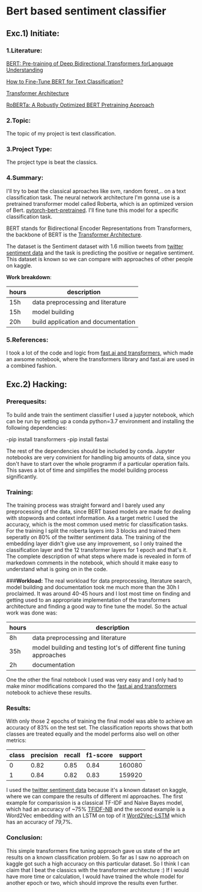 # **Bert based sentiment classifier**

## **Exc.1) Initiate**:

### **1.Literature**:

[BERT: Pre-training of Deep Bidirectional Transformers forLanguage Understanding](https://arxiv.org/pdf/1810.04805.pdf%E3%80%91)

[How to Fine-Tune BERT for Text Classification?](https://arxiv.org/pdf/1905.05583.pdf)

[Transformer Architecture](https://arxiv.org/pdf/1706.03762.pdf)

[RoBERTa: A Robustly Optimized BERT Pretraining Approach](https://arxiv.org/pdf/1907.11692.pdf)

### **2.Topic**: 
The topic of my project is text classification.


### **3.Project Type**:
The project type is beat the classics.


### **4.Summary**:
I'll try to beat the classical aproaches like svm, random forest,.. on a text classification task. The neural network architecture I'm gonna use is a pretrained transformer model called Roberta, which is an optimized version of Bert. [pytorch-bert-pretrained](https://pypi.org/project/pytorch-pretrained-bert/).
I'll fine tune this model for a specific classification task.

BERT stands for Bidirectional Encoder Representations from Transformers, the backbone of BERT is the [Transformer Architecture](https://arxiv.org/pdf/1706.03762.pdf).

The dataset is the Sentiment dataset with 1.6 million tweets from [twitter sentiment data](https://www.kaggle.com/kazanova/sentiment140) and the task is predicting the positive or negative sentiment.
This dataset is known so we can compare with approaches of other people on kaggle.


**Work breakdown**:

| hours | description |
| --- | ----------- |
| 15h | data preprocessing and literature |
| 15h | model building |
| 20h | build application and documentation |

### **5.References**:
I took a lot of the code and logic from [fast.ai and transformers](https://www.kaggle.com/maroberti/fastai-with-transformers-bert-roberta), which made an awsome notebook, where the transformers library and fast.ai are used in a combined fashion.


## **Exc.2) Hacking**:

### **Prerequesits:**
To build ande train the sentiment classifier I used a jupyter notebook, which can be run by setting up a conda python=3.7 environment and installing the following dependencies:

-pip install transformers
-pip install fastai

The rest of the dependencies should be included by conda.
Jupyter notebooks are very convinient for handling big amounts of data, since you don't have to start over the whole programm if a particular operation fails. This saves a lot of time and simplifies the model building process significantly.

### **Training:**
The training process was straight forward and I barely used any preprocessing of the data, since BERT based models are made for dealing with stopwords and context information. As a target metric I used the accuracy, which is the most common used metric for classification tasks.
For the training I split the roberta layers into 3 blocks and trained them seperatly on 80% of the twitter sentiment data.
The training of the embedding layer didn't give use any improvement, so I only trained the classification layer and the 12 transformer layers for 1 epoch and that's it.
The complete description of what steps where made is revealed in form of markedown comments in the notebook, which should it make easy to understand what is going on in the code.

###**Workload:**
The real workload for data preprocessing, literature search, model building and documentation took me much more than the 30h I proclaimed. It was around 40-45 hours and I lost most time on finding and getting used to an appropriate implementation of the transformers architecture and finding a good way to fine tune the model.
So the actual work was done was:

| hours | description |
| --- | ----------- |
| 8h | data preprocessing and literature |
| 35h | model building and testing lot's of different fine tuning approaches |
| 2h | documentation |

One the other the final notebook I used was very easy and I only had to make minor modifications compared tho the 
[fast.ai and transformers](https://www.kaggle.com/maroberti/fastai-with-transformers-bert-roberta) notebook to achieve these results.

### **Results:**
With only those 2 epochs of training the final model was able to achieve an accuracy of 83% on the test set.
The classification reports shows that both classes are treated equally and the model performs also well on other metrics:

|  class | precision  |  recall |  f1-score |  support |
|--------|------------|---------|-----------|----------|
|   0    |    0.82    |  0.85   |   0.84    |  160080  |
|   1    |    0.84    |  0.82   |   0.83    |  159920  |

I used the [twitter sentiment data](https://www.kaggle.com/kazanova/sentiment140) because it's a known dataset on kaggle, where we can compare the results of different ml approaches.
The first example for comparission is a classical  TF-IDF and Naive Bayes model, which had an accuracy of ~75% [TFIDF-NB](https://www.kaggle.com/harivikneshs/simple-sentiment-analysis-using-nb-and-tfidf) and the second example is a Word2Vec embedding with an LSTM on top of it [Word2Vec-LSTM](https://www.kaggle.com/prashant268/sentiment-analysis-lstm) which has an accuracy of 79,7%.

### **Conclusion**:
This simple transformers fine tuning approach gave us state of the art results on a known classification problem. So far as I saw no approach on kaggle got such a high accuracy on this particular dataset. So I think I can claim that I beat the classics with the transformer architecture :)
If I would have more time or calculation, I would have trained the whole model for another epoch or two, which should improve the results even further.










